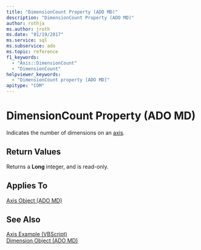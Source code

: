 ```yaml
---
title: "DimensionCount Property (ADO MD)"
description: "DimensionCount Property (ADO MD)"
author: rothja
ms.author: jroth
ms.date: "01/19/2017"
ms.service: sql
ms.subservice: ado
ms.topic: reference
f1_keywords:
  - "Axis::DimensionCount"
  - "DimensionCount"
helpviewer_keywords:
  - "DimensionCount property [ADO MD]"
apitype: "COM"
---
```

# DimensionCount Property (ADO MD)
Indicates the number of dimensions on an [axis](./axis-object-ado-md.md).  
  
## Return Values  
 Returns a **Long** integer, and is read-only.  
  
## Applies To  
 [Axis Object (ADO MD)](./axis-object-ado-md.md)  
  
## See Also  
 [Axis Example (VBScript)](./axis-example-vbscript.md)   
 [Dimension Object (ADO MD)](./dimension-object-ado-md.md)